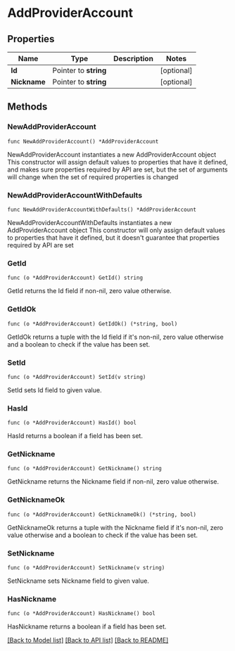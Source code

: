 # AddProviderAccount

## Properties

Name | Type | Description | Notes
------------ | ------------- | ------------- | -------------
**Id** | Pointer to **string** |  | [optional] 
**Nickname** | Pointer to **string** |  | [optional] 

## Methods

### NewAddProviderAccount

`func NewAddProviderAccount() *AddProviderAccount`

NewAddProviderAccount instantiates a new AddProviderAccount object
This constructor will assign default values to properties that have it defined,
and makes sure properties required by API are set, but the set of arguments
will change when the set of required properties is changed

### NewAddProviderAccountWithDefaults

`func NewAddProviderAccountWithDefaults() *AddProviderAccount`

NewAddProviderAccountWithDefaults instantiates a new AddProviderAccount object
This constructor will only assign default values to properties that have it defined,
but it doesn't guarantee that properties required by API are set

### GetId

`func (o *AddProviderAccount) GetId() string`

GetId returns the Id field if non-nil, zero value otherwise.

### GetIdOk

`func (o *AddProviderAccount) GetIdOk() (*string, bool)`

GetIdOk returns a tuple with the Id field if it's non-nil, zero value otherwise
and a boolean to check if the value has been set.

### SetId

`func (o *AddProviderAccount) SetId(v string)`

SetId sets Id field to given value.

### HasId

`func (o *AddProviderAccount) HasId() bool`

HasId returns a boolean if a field has been set.

### GetNickname

`func (o *AddProviderAccount) GetNickname() string`

GetNickname returns the Nickname field if non-nil, zero value otherwise.

### GetNicknameOk

`func (o *AddProviderAccount) GetNicknameOk() (*string, bool)`

GetNicknameOk returns a tuple with the Nickname field if it's non-nil, zero value otherwise
and a boolean to check if the value has been set.

### SetNickname

`func (o *AddProviderAccount) SetNickname(v string)`

SetNickname sets Nickname field to given value.

### HasNickname

`func (o *AddProviderAccount) HasNickname() bool`

HasNickname returns a boolean if a field has been set.


[[Back to Model list]](../README.md#documentation-for-models) [[Back to API list]](../README.md#documentation-for-api-endpoints) [[Back to README]](../README.md)


